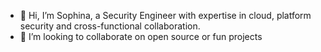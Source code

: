 - 👋 Hi, I’m Sophina, a Security Engineer with expertise in cloud, platform security and cross-functional collaboration.
- 💞️ I’m looking to collaborate on open source or fun projects

<!---
thesophina/sophina is a ✨ special ✨ repository because its `README.md` (this file) appears on your GitHub profile.
You can click the Preview link to take a look at your changes.
--->
